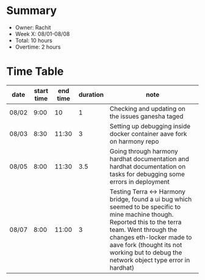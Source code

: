 # Summary
* Owner: Rachit
* Week X: 08/01-08/08
* Total: 10 hours
* Overtime: 2 hours

# Time Table
| date  | start time  | end time | duration  |  note |
|---|---|---|---|---|
| 08/02  | 9:00  | 10  | 1  | Checking and updating on the issues ganesha taged  |
| 08/03  | 8:30  | 11:30  | 3  | Setting up debugging inside docker container aave fork on harmony repo  |
|  08/05 | 8:00  | 11:30  |  3.5 | Going through harmony hardhat documentation and hardhat documentation on tasks for debugging some errors in deployment  |
| 08/07 | 8:00 | 11:00 | 3 | Testing Terra <-> Harmony bridge, found a ui bug which seemed to be specific to mine machine though. Reported this to the terra team. Went through the changes eth-locker made to aave fork (thought its not working but to debug the network object type error in hardhat)  |
